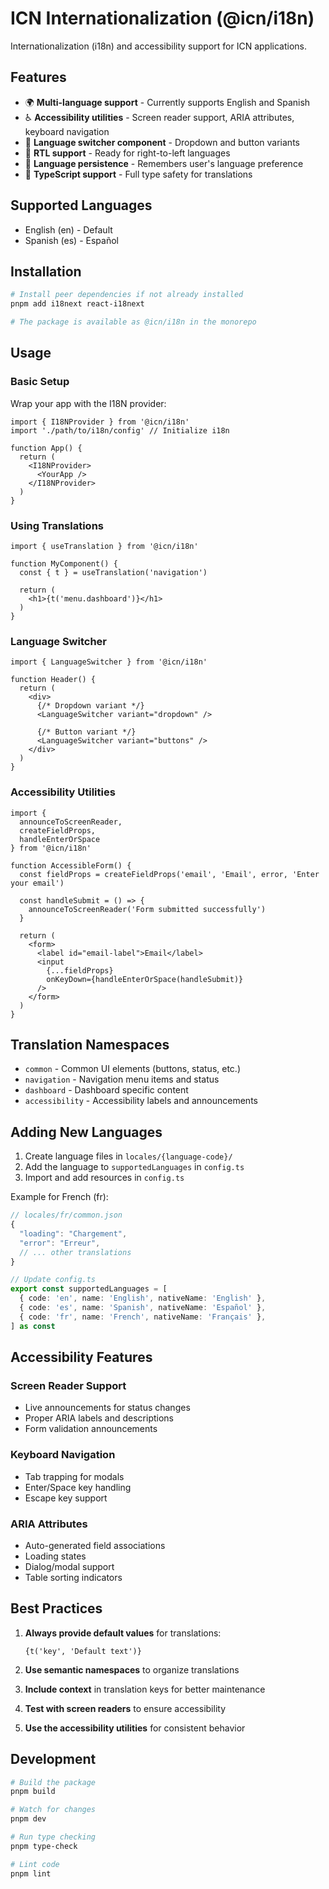 # ICN Internationalization (@icn/i18n)

Internationalization (i18n) and accessibility support for ICN applications.

## Features

- 🌍 **Multi-language support** - Currently supports English and Spanish
- ♿ **Accessibility utilities** - Screen reader support, ARIA attributes, keyboard navigation
- 🎨 **Language switcher component** - Dropdown and button variants
- 🔄 **RTL support** - Ready for right-to-left languages
- 💾 **Language persistence** - Remembers user's language preference
- 🎯 **TypeScript support** - Full type safety for translations

## Supported Languages

- English (en) - Default
- Spanish (es) - Español

## Installation

```bash
# Install peer dependencies if not already installed
pnpm add i18next react-i18next

# The package is available as @icn/i18n in the monorepo
```

## Usage

### Basic Setup

Wrap your app with the I18N provider:

```tsx
import { I18NProvider } from '@icn/i18n'
import './path/to/i18n/config' // Initialize i18n

function App() {
  return (
    <I18NProvider>
      <YourApp />
    </I18NProvider>
  )
}
```

### Using Translations

```tsx
import { useTranslation } from '@icn/i18n'

function MyComponent() {
  const { t } = useTranslation('navigation')
  
  return (
    <h1>{t('menu.dashboard')}</h1>
  )
}
```

### Language Switcher

```tsx
import { LanguageSwitcher } from '@icn/i18n'

function Header() {
  return (
    <div>
      {/* Dropdown variant */}
      <LanguageSwitcher variant="dropdown" />
      
      {/* Button variant */}
      <LanguageSwitcher variant="buttons" />
    </div>
  )
}
```

### Accessibility Utilities

```tsx
import { 
  announceToScreenReader, 
  createFieldProps, 
  handleEnterOrSpace 
} from '@icn/i18n'

function AccessibleForm() {
  const fieldProps = createFieldProps('email', 'Email', error, 'Enter your email')
  
  const handleSubmit = () => {
    announceToScreenReader('Form submitted successfully')
  }
  
  return (
    <form>
      <label id="email-label">Email</label>
      <input 
        {...fieldProps}
        onKeyDown={handleEnterOrSpace(handleSubmit)}
      />
    </form>
  )
}
```

## Translation Namespaces

- `common` - Common UI elements (buttons, status, etc.)
- `navigation` - Navigation menu items and status
- `dashboard` - Dashboard specific content
- `accessibility` - Accessibility labels and announcements

## Adding New Languages

1. Create language files in `locales/{language-code}/`
2. Add the language to `supportedLanguages` in `config.ts`
3. Import and add resources in `config.ts`

Example for French (fr):

```typescript
// locales/fr/common.json
{
  "loading": "Chargement",
  "error": "Erreur",
  // ... other translations
}

// Update config.ts
export const supportedLanguages = [
  { code: 'en', name: 'English', nativeName: 'English' },
  { code: 'es', name: 'Spanish', nativeName: 'Español' },
  { code: 'fr', name: 'French', nativeName: 'Français' },
] as const
```

## Accessibility Features

### Screen Reader Support
- Live announcements for status changes
- Proper ARIA labels and descriptions
- Form validation announcements

### Keyboard Navigation
- Tab trapping for modals
- Enter/Space key handling
- Escape key support

### ARIA Attributes
- Auto-generated field associations
- Loading states
- Dialog/modal support
- Table sorting indicators

## Best Practices

1. **Always provide default values** for translations:
   ```tsx
   {t('key', 'Default text')}
   ```

2. **Use semantic namespaces** to organize translations
3. **Include context** in translation keys for better maintenance
4. **Test with screen readers** to ensure accessibility
5. **Use the accessibility utilities** for consistent behavior

## Development

```bash
# Build the package
pnpm build

# Watch for changes
pnpm dev

# Run type checking
pnpm type-check

# Lint code
pnpm lint
```